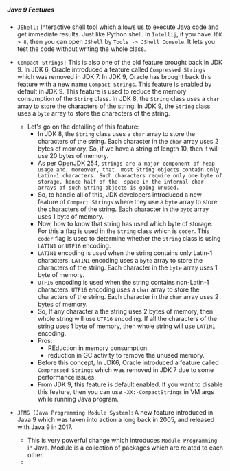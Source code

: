 ##### Java 9 Features
- `JShell:` Interactive shell tool which allows us to execute Java code and get immediate results. Just like Python shell.
            In `Intellij`, if you have `JDK > 8`, then you can open `JShell` by `Tools -> JShell Console`. It lets you test the 
            code without writing the whole class.
- `Compact Strings:` This is also one of the  old feature brought back in JDK 9. In JDK 6, Oracle introduced a feature called 
            `Compressed Strings` which was removed in JDK 7. In JDK 9, Oracle has brought back this feature with a new name 
            `Compact Strings`. This feature is enabled by default in JDK 9. This feature is used to reduce the memory 
            consumption of the `String` class. In JDK 8, the `String` class uses a `char` array to store the characters of the 
            string. In JDK 9, the `String` class uses a `byte` array to store the characters of the string. 
  - Let's go on the detailing of this feature:
    - In JDK 8, the `String` class uses a `char` array to store the characters of the string. Each character in the `char` 
      array uses 2 bytes of memory. So, if we have a string of length 10, then it will use 20 bytes of memory. 
    - As per [OpenJDK 254](https://openjdk.org/jeps/254), `strings are a major component of heap usage and, moreover, that 
    most String objects contain only Latin-1 characters. Such characters require only one byte of storage, hence half of the 
    space in the internal char arrays of such String objects is going unused.`
    - So, to handle all of this, JDK developers introduced a new feature of `Compact Strings` where they use a `byte` array to 
      store the characters of the string. Each character in the `byte` array uses 1 byte of memory. 
    - Now, how to know that string has used which byte of storage. For this a flag is used in the `String` class which is 
      `coder`. This `coder` flag is used to determine whether the `String` class is using `LATIN1` or `UTF16` encoding.
    - `LATIN1` encoding is used when the string contains only Latin-1 characters. `LATIN1` encoding uses a `byte` array to 
      store the characters of the string. Each character in the `byte` array uses 1 byte of memory.
    - `UTF16` encoding is used when the string contains non-Latin-1 characters. `UTF16` encoding uses a `char` array to store 
      the characters of the string. Each character in the `char` array uses 2 bytes of memory.
    - So, If any character a the string uses 2 bytes of memory, then whole string will use `UTF16` encoding. If all the 
      characters of the string uses 1 byte of memory, then whole string will use `LATIN1` encoding.
    - Pros:
      - REduction in memory consumption.
      - reduction in GC activity to remove the unused memory.
    - Before this concept, In JDK6, Oracle introduced a feature called `Compressed Strings` which was removed in JDK 7 due to 
    some performance issues.
    - From JDK 9, this feature is default enabled. If you want to disable this feature, then you can use `-XX:-CompactStrings` in VM args 
    while running Java program.

- `JPMS (Java Programming Module System)`: A new feature introduced in Java 9 which was taken into action a long back in 2005, and released with Java 9 in 2017.
    - This is very powerful change which introduces `Module Programming` in Java. Module is a collection of packages
    which are related to each other.
    - 